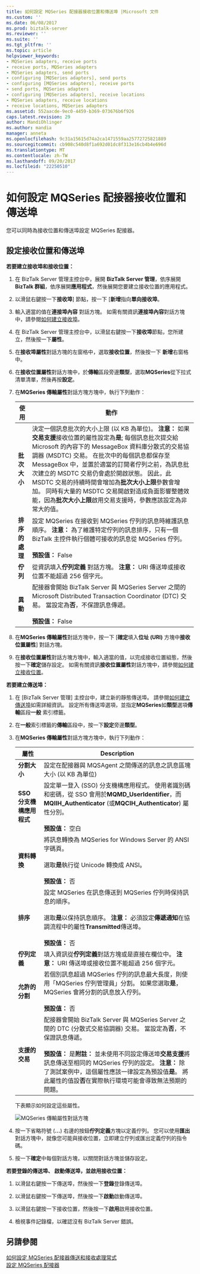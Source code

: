 ```yaml
---
title: 如何設定 MQSeries 配接器接收位置和傳送埠 |Microsoft 文件
ms.custom: ''
ms.date: 06/08/2017
ms.prod: biztalk-server
ms.reviewer: ''
ms.suite: ''
ms.tgt_pltfrm: ''
ms.topic: article
helpviewer_keywords:
- MQSeries adapters, receive ports
- receive ports, MQSeries adapters
- MQSeries adapters, send ports
- configuring [MQSeries adapters], send ports
- configuring [MQSeries adapters], receive ports
- send ports, MQSeries adapters
- configuring [MQSeries adapters], receive locations
- MQSeries adapters, receive locations
- receive locations, MQSeries adapters
ms.assetid: 552aacde-9ec0-4459-b369-073676b6f926
caps.latest.revision: 29
author: MandiOhlinger
ms.author: mandia
manager: anneta
ms.openlocfilehash: 9c31a15615d74a2ca1471559aa25772725821889
ms.sourcegitcommit: cb908c540d8f1a692d01dc8f313e16cb4b4e696d
ms.translationtype: MT
ms.contentlocale: zh-TW
ms.lasthandoff: 09/20/2017
ms.locfileid: "22250510"
---
```

# <a name="how-to-configure-mqseries-adapter-receive-locations-and-send-ports"></a>如何設定 MQSeries 配接器接收位置和傳送埠
您可以同時為接收位置和傳送埠設定 MQSeries 配接器。  
  
## <a name="to-configure-receive-locations-and-send-ports"></a>設定接收位置和傳送埠  
 **若要建立接收埠和接收位置：**  
  
1.  在 BizTalk Server 管理主控台中，展開  **BizTalk Server 管理**，依序展開**BizTalk 群組**，依序展開**應用程式**，然後展開您要建立接收位置的應用程式。  
  
2.  以滑鼠右鍵按一下**接收埠**] 節點，按一下 [**新增**指向**單向接收埠**。  
  
3.  輸入適當的值在**連接埠內容** 對話方塊。 如需有關資訊**連接埠內容**對話方塊中，請參閱[如何建立接收埠](../core/how-to-create-a-receive-port.md)。  
  
4.  在 BizTalk Server 管理主控台中，以滑鼠右鍵按一下**接收埠**節點，您所建立，然後按一下**屬性**。  
  
5.  在**接收埠屬性**對話方塊的左窗格中，選取**接收位置**，然後按一下 **新增**右窗格中。  
  
6.  在**接收位置屬性**對話方塊中，於**傳輸**區段旁邊**類型**，選取**MQSeries**從下拉式清單清單，然後再按**設定**。  
  
7.  在**MQSeries 傳輸屬性**對話方塊方塊中，執行下列動作：  
  
    |使用|動作|  
    |--------------|----------------|  
    |**批次大小**|決定一個訊息批次的大小上限 (以 KB 為單位)。 **注意：** 如果**交易支援**接收位置的屬性設定為**是**; 每個訊息批次提交給 Microsoft 的內容下的 MessageBox 資料庫分散式的交易協調器 (MSDTC) 交易。 在批次中的每個訊息都保存至 MessageBox 中，並置於適當的訂閱者佇列之前，為訊息批次建立的 MSDTC 交易仍會處於開啟狀態。 因此，此 MSDTC 交易的持續時間會增加為**批次大小上限**參數會增加。 同時有大量的 MSDTC 交易開啟對造成負面影響整體效能，因為**批次大小上限**啟用交易支援時，參數應該設定為非常大的值。|  
    |**排序的處理**|設定 MQSeries 在接收到 MQSeries 佇列的訊息時維護訊息順序。 **注意：** 為了維護特定佇列的訊息排序，只有一個 BizTalk 主控件執行個體可接收的訊息從 MQSeries 佇列。 <br /><br /> **預設值：** False|  
    |**佇列**|從資訊填入**佇列定義** 對話方塊。 **注意：** URI 傳送埠或接收位置不能超過 256 個字元。|  
    |**異動**|配接器會開始 BizTalk Server 與 MQSeries Server 之間的 Microsoft Distributed Transaction Coordinator (DTC) 交易。 當設定為**否**，不保證訊息傳遞。<br /><br /> **預設值：** False|  
  
8.  在**MQSeries 傳輸屬性**對話方塊中，按一下 [**確定**填入**位址 (URI)** 方塊中**接收位置屬性**] 對話方塊。  
  
9. 在**接收位置屬性**對話方塊方塊中，輸入適當的值，以完成接收位置組態，然後按一下**確定**儲存設定。 如需有關資訊**接收位置屬性**對話方塊中，請參閱[如何建立接收位置](../core/how-to-create-a-receive-location.md)。  
  
 **若要建立傳送埠：**  
  
1.  在 [BizTalk Server 管理] 主控台中，建立新的靜態傳送埠。 請參閱[如何建立傳送埠](../core/how-to-create-a-send-port2.md)如需詳細資訊。 設定所有傳送埠選項，並指定**MQSeries**如**類型**選項**傳輸**區段**一般** 索引標籤。  
  
2.  在**一般**索引標籤的**傳輸**區段中，按一下**設定**旁邊**類型**。  
  
3.  在**MQSeries 傳輸屬性**對話方塊方塊中，執行下列動作：  
  
    |屬性|Description|  
    |--------------|-----------------|  
    |**分割大小**|設定在配接器與 MQSAgent 之間傳送的訊息之訊息區塊大小 (以 KB 為單位)|  
    |**SSO 分支機構應用程式**|設定單一登入 (SSO) 分支機構應用程式。 使用者識別碼和密碼，從 SSO 會用於**MQMD_UserIdentifier**，而**MQIIH_Authenticator** (或**MQCIH_Authenticator**) 屬性分別。<br /><br /> **預設值：** 空白|  
    |**資料轉換**|將訊息轉換為 MQSeries for Windows Server 的 ANSI 字碼頁。<br /><br /> 選取**是**執行從 Unicode 轉換成 ANSI。<br /><br /> **預設值：** 否|  
    |**排序**|設定 MQSeries 在訊息傳送到 MQSeries 佇列時保持訊息的順序。<br /><br /> 選取**是**以保持訊息順序。 **注意：** 必須設定**傳遞通知**在協調流程中的屬性**Transmitted**傳送埠。 <br /><br /> **預設值：** 否|  
    |**佇列定義**|填入資訊從**佇列定義**對話方塊或是直接在欄位中。 **注意：** URI 傳送埠或接收位置不能超過 256 個字元。|  
    |**允許的分割**|若個別訊息超過 MQSeries 佇列的訊息最大長度，則使用「MQSeries 佇列管理員」分割。 如果您選取**是**，MQSeries 會將分割的訊息放入佇列。<br /><br /> **預設值：** 否|  
    |**支援的交易**|配接器會開始 BizTalk Server 與 MQSeries Server 之間的 DTC (分散式交易協調器) 交易。 當設定為**否**，不保證訊息傳遞。<br /><br /> **預設值：** 是**附註：** 並未使用不同設定傳送埠**交易支援**將訊息傳送至相同的 MQSeries 佇列的設定。 **注意：** 除了測試案例中，這個屬性應該一律設定為預設值**是**。 將此屬性的值設**否**在實際執行環境可能會導致無法預期的問題。|  
  
     下表顯示如何設定這些屬性。  
  
     ![MQSeries 傳輸屬性對話方塊](../core/media/bts-dev-mqsendtransportprops.gif "BTS_Dev_MQSendTransportProps")  
  
4.  按一下省略符號 (**...**) 右邊的按鈕**佇列定義**方塊以定義佇列。 您可以使用**匯出**對話方塊中，就像您可能與接收位置，立即建立佇列或匯出定義佇列的指令碼。  
  
5.  按一下**確定**中每個對話方塊，以關閉對話方塊並儲存設定。  
  
 **若要登錄的傳送埠、 啟動傳送埠，並啟用接收位置：**  
  
1.  以滑鼠右鍵按一下傳送埠，然後按一下**登錄**登錄傳送埠。  
  
2.  以滑鼠右鍵按一下傳送埠，然後按一下**啟動**啟動傳送埠。  
  
3.  以滑鼠右鍵按一下接收位置，然後按一下**啟用**啟用接收位置。  
  
4.  檢視事件記錄檔，以確認沒有 BizTalk Server 錯誤。  
  
## <a name="see-also"></a>另請參閱  
 [如何設定 MQSeries 配接器傳送和接收處理常式](../core/how-to-configure-mqseries-adapter-send-and-receive-handlers.md)   
 [設定 MQSeries 配接器](../core/configuring-the-mqseries-adapter.md)